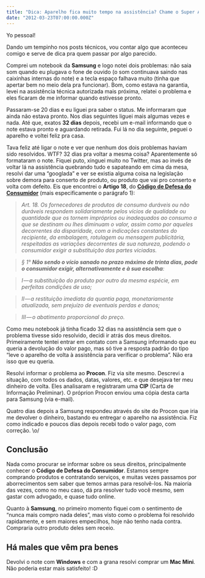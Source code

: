 ```yaml
---
title: "Dica: Aparelho fica muito tempo na assistência? Chame o Super Artigo 18!"
date: "2012-03-23T07:00:00.000Z"
---
```

Yo pessoal!

Dando um tempinho nos posts técnicos, vou contar algo que aconteceu comigo e serve de dica pra quem passar por algo parecido.

Comprei um notebook da **Samsung** e logo notei dois problemas: não saia som quando eu plugava o fone de ouvido (o som continuava saindo nas caixinhas internas do note) e a tecla espaço falhava muito (tinha que apertar bem no meio dela pra funcionar). Bom, como estava na garantia, levei na assistência técnica autorizada mais próxima, relatei o problema e eles ficaram de me informar quando estivesse pronto.

Passaram-se 20 dias e eu liguei pra saber o status. Me informaram que ainda não estava pronto. Nos dias seguintes liguei mais algumas vezes e nada. Até que, exatos **32 dias** depois, recebi um e-mail informando que o note estava pronto e aguardando retirada. Fui lá no dia seguinte, peguei o aparelho e voltei feliz pra casa.

Tava feliz até ligar o note e ver que nenhum dos dois problemas haviam sido resolvidos. WTF? 32 dias pra voltar a mesma coisa? Aparentemente só formataram o note. Fiquei puto, xinguei muito no Twitter, mas ao invés de voltar lá na assistência quebrando tudo e sapateando em cima da mesa, resolvi dar uma “googlada” e ver se existia alguma coisa na legislação sobre demora para conserto de produto, ou produto que vai pro conserto e volta com defeito. Eis que encontrei o **Artigo 18**, do [**Código de Defesa do Consumidor**](http://www.planalto.gov.br/ccivil_03/leis/L8078.htm) (mais especificamente o parágrafo 1):

> _Art. 18. Os fornecedores de produtos de consumo duráveis ou não duráveis respondem solidariamente pelos vícios de qualidade ou quantidade que os tornem impróprios ou inadequados ao consumo a que se destinam ou lhes diminuam o valor, assim como por aqueles decorrentes da disparidade, com a indicações constantes do recipiente, da embalagem, rotulagem ou mensagem publicitária, respeitadas as variações decorrentes de sua natureza, podendo o consumidor exigir a substituição das partes viciadas._

> _§ 1°_ **_Não sendo o vício sanado no prazo máximo de trinta dias, pode o consumidor exigir, alternativamente e à sua escolha_**_:_

> _I — a substituição do produto por outro da mesma espécie, em perfeitas condições de uso;_

> _II — a restituição imediata da quantia paga, monetariamente atualizada, sem prejuízo de eventuais perdas e danos;_

> _III — o abatimento proporcional do preço._

Como meu notebook já tinha ficado 32 dias na assistência sem que o problema tivesse sido resolvido, decidi ir atrás dos meus direitos. Primeiramente tentei entrar em contato com a Samsung informando que eu queria a devolução do valor pago, mas só tive a resposta padrão do tipo “leve o aparelho de volta à assistência para verificar o problema”. Não era isso que eu queria.

Resolvi informar o problema ao **Procon**. Fiz via site mesmo. Descrevi a situação, com todos os dados, datas, valores, etc. e que desejava ter meu dinheiro de volta. Eles analisaram e registraram uma **CIP** (Carta de Informação Preliminar). O próprion Procon enviou uma cópia desta carta para Samsung (via e-mail).

Quatro dias depois a Samsung respondeu através do site do Procon que iria me devolver o dinheiro, bastando eu entregar o aparelho na assistência. Fiz como indicado e poucos dias depois recebi todo o valor pago, com correção. \\o/

## Conclusão

Nada como procurar se informar sobre os seus direitos, principalmente conhecer o **Código de Defesa do Consumidor**. Estamos sempre comprando produtos e contratando serviços, e muitas vezes passamos por aborrecimentos sem saber que temos armas para resolvê-los. Na maioria das vezes, como no meu caso, dá pra resolver tudo você mesmo, sem gastar com advogado, e quase tudo online.

Quanto à **Samsung**, no primeiro momento fiquei com o sentimento de “nunca mais compro nada deles”, mas visto como o problema foi resolvido rapidamente, e sem maiores empecilhos, hoje não tenho nada contra. Compraria outro produto deles sem receio.

## Há males que vêm pra benes

Devolvi o note com **Windows** e com a grana resolvi comprar um **Mac Mini**. Não poderia estar mais satisfeito! :D